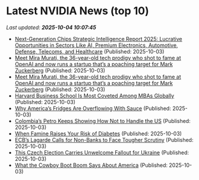 # Latest NVIDIA News (top 10)
_Last updated: **2025-10-04 10:07:45**_

- [Next-Generation Chips Strategic Intelligence Report 2025: Lucrative Opportunities in Sectors Like AI, Premium Electronics, Automotive, Defense, Telecoms, and Healthcare](https://www.globenewswire.com/news-release/2025/10/03/3160854/28124/en/Next-Generation-Chips-Strategic-Intelligence-Report-2025-Lucrative-Opportunities-in-Sectors-Like-AI-Premium-Electronics-Automotive-Defense-Telecoms-and-Healthcare.html) (Published: 2025-10-03)
- [Meet Mira Murati, the 36-year-old tech prodigy who shot to fame at OpenAI and now runs a startup that’s a poaching target for Mark Zuckerberg](https://finance.yahoo.com/news/meet-mira-murati-36-old-100500868.html) (Published: 2025-10-03)
- [Meet Mira Murati, the 36-year-old tech prodigy who shot to fame at OpenAI and now runs a startup that’s a poaching target for Mark Zuckerberg](https://fortune.com/2025/10/03/mira-murati-career-ai-thinking-machines-goldman-sachs-tesla-leap-openai/) (Published: 2025-10-03)
- [Harvard Business School Is Most Coveted Among MBAs Globally](https://biztoc.com/x/b4384c8bbe6b7833) (Published: 2025-10-03)
- [Why America’s Fridges Are Overflowing With Sauce](https://biztoc.com/x/87596bed35764e38) (Published: 2025-10-03)
- [Colombia’s Petro Keeps Showing How Not to Handle the US](https://biztoc.com/x/47baa8c91f3ddd3d) (Published: 2025-10-03)
- [When Famine Raises Your Risk of Diabetes](https://biztoc.com/x/34a5ad9a35832f4b) (Published: 2025-10-03)
- [ECB’s Lagarde Calls for Non-Banks to Face Tougher Scrutiny](https://biztoc.com/x/44b06b3363d13ebe) (Published: 2025-10-03)
- [This Czech Election Carries Unwelcome Fallout for Ukraine](https://biztoc.com/x/dbe073fa570bba73) (Published: 2025-10-03)
- [What the Cowboy Boot Boom Says About America](https://biztoc.com/x/ba4613f55ccb4e47) (Published: 2025-10-03)
